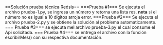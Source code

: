 ==Solución prueba técnica Redsis==
===Prueba #1===
Se ejecuta el archivo prueba-1.py, se ingresa un número y retorna una lista res.
**nota** si el número no es igual a 10 digitos arroja error.
===Prueba #2===
Se ejecuta el archivo prueba-2.py y se obtiene la solución al problema automaticamente.
=== Prueba #3===
se ejecuta mel archivo prueba-3.py el cual consume el Api solicitada.
=== Prueba #4===
se entrega el archivo con la función escribirMes() con su respectiva documentación.
